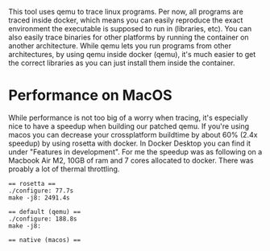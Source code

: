 This tool uses qemu to trace linux programs. Per now, all programs are traced
inside docker, which means you can easily reproduce the exact environment the
executable is supposed to run in (libraries, etc). You can also easily trace
binaries for other platforms by running the container on another architecture.
While qemu lets you run programs from other architectures, by using qemu inside
docker (qemu), it's much easier to get the correct libraries as you can just
install them inside the container.

# Performance on MacOS
While performance is not too big of a worry when tracing, it's especially nice
to have a speedup when building our patched qemu. If you're using macos you can
decrease your crossplatform buildtime by about 60% (2.4x speedup) by using
rosetta with docker. In Docker Desktop you can find it under "Features in
development". For me the speedup was as following on a Macbook Air M2, 10GB of
ram and 7 cores allocated to docker. There was proably a lot of thermal
throttling.

```
== rosetta ==
./configure: 77.7s
make -j8: 2491.4s

== default (qemu) ==
./configure: 188.8s
make -j8:

== native (macos) ==
```